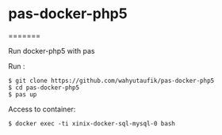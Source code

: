 # pas-docker-php5
=======

Run docker-php5 with pas

Run :
```
$ git clone https://github.com/wahyutaufik/pas-docker-php5
$ cd pas-docker-php5
$ pas up
```

Access to container:
```
$ docker exec -ti xinix-docker-sql-mysql-0 bash